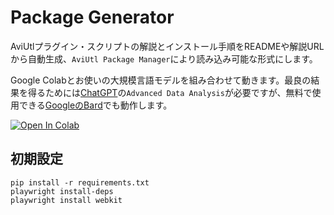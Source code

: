 # Package Generator
AviUtlプラグイン・スクリプトの解説とインストール手順をREADMEや解説URLから自動生成、`AviUtl Package Manager`により読み込み可能な形式にします。

Google Colabとお使いの大規模言語モデルを組み合わせて動きます。最良の結果を得るためには[ChatGPT](https://chat.openai.com/)の`Advanced Data Analysis`が必要ですが、無料で使用できる[GoogleのBard](https://bard.google.com/)でも動作します。

[![Open In Colab](https://colab.research.google.com/assets/colab-badge.svg)](https://colab.research.google.com/github/mitosagi/package-generator/blob/main/apm.ipynb)

## 初期設定
```
pip install -r requirements.txt
playwright install-deps
playwright install webkit
```
